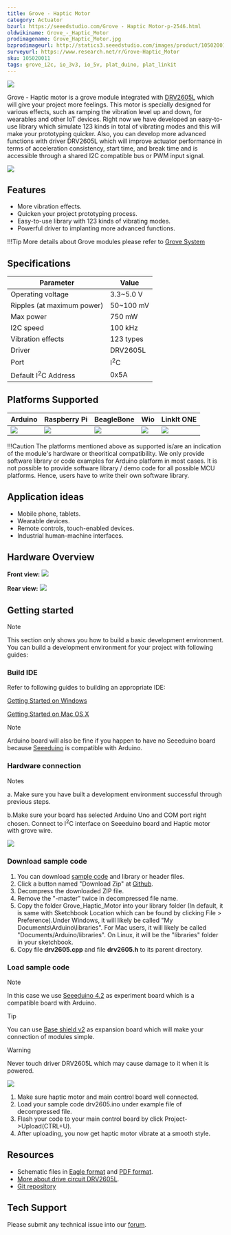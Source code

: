 ```yaml
---
title: Grove - Haptic Motor
category: Actuator
bzurl: https://seeedstudio.com/Grove - Haptic Motor-p-2546.html
oldwikiname: Grove_-_Haptic_Motor
prodimagename: Grove_Haptic_Motor.jpg
bzprodimageurl: http://statics3.seeedstudio.com/images/product/105020011 1.jpg
surveyurl: https://www.research.net/r/Grove-Haptic_Motor
sku: 105020011
tags: grove_i2c, io_3v3, io_5v, plat_duino, plat_linkit
---
```


![](https://raw.githubusercontent.com/SeeedDocument/Grove-Haptic_Motor/master/img/Grove_Haptic_Motor.jpg)

Grove - Haptic motor is a grove module integrated with [DRV2605L](http://www.ti.com/product/DRV2605L) which will give your project more feelings. This motor is specially designed for various effects, such as ramping the vibration level up and down, for wearables and other IoT devices. Right now we have developed an easy-to-use library which simulate 123 kinds in total of vibrating modes and this will make your prototyping quicker. Also, you can develop more advanced functions with driver DRV2605L which will improve actuator performance in terms of acceleration consistency, start time, and break time and is accessible through a shared I2C compatible bus or PWM input signal.

[![](https://raw.githubusercontent.com/SeeedDocument/common/master/Get_One_Now_Banner.png)](http://www.seeedstudio.com/depot/Grove%C2%A0%C2%A0Haptic%C2%A0Motor-p-2546.html)

Features
--------

-   More vibration effects.
-   Quicken your project prototyping process.
-   Easy-to-use library with 123 kinds of vibrating modes.
-   Powerful driver to implanting more advanced functions.

!!!Tip
    More details about Grove modules please refer to [Grove System](http://wiki.seeedstudio.com/Grove_System/)


Specifications
-------------

| Parameter                      | Value          |
|--------------------------------|----------------|
| Operating voltage              | 3.3~5.0 V      |
| Ripples (at maximum power)     | 50~100 mV      |
| Max power                      | 750 mW         |
| I2C speed                      | 100 kHz        |
| Vibration effects              | 123 types      |
| Driver                         | DRV2605L       |
| Port                           | I<sup>2</sup>C |
| Default I<sup>2</sup>C Address | 0x5A           |

Platforms Supported
-------------------

| Arduino                                                                                             | Raspberry Pi                                                                                             | BeagleBone                                                                                      | Wio                                                                                               | LinkIt ONE                                                                                         |
|-----------------------------------------------------------------------------------------------------|----------------------------------------------------------------------------------------------------------|-------------------------------------------------------------------------------------------------|---------------------------------------------------------------------------------------------------|----------------------------------------------------------------------------------------------------|
| ![](https://raw.githubusercontent.com/SeeedDocument/wiki_english/master/docs/images/arduino_logo.jpg) | ![](https://raw.githubusercontent.com/SeeedDocument/wiki_english/master/docs/images/raspberry_pi_logo_n.jpg) | ![](https://raw.githubusercontent.com/SeeedDocument/wiki_english/master/docs/images/bbg_logo_n.jpg) | ![](https://raw.githubusercontent.com/SeeedDocument/wiki_english/master/docs/images/wio_logo_n.jpg) | ![](https://raw.githubusercontent.com/SeeedDocument/wiki_english/master/docs/images/linkit_logo.jpg) |

!!!Caution
    The platforms mentioned above as supported is/are an indication of the module's hardware or theoritical compatibility. We only provide software library or code examples for Arduino platform in most cases. It is not possible to provide software library / demo code for all possible MCU platforms. Hence, users have to write their own software library.


Application ideas
-----------------

-   Mobile phone, tablets.
-   Wearable devices.
-   Remote controls, touch-enabled devices.
-   Industrial human-machine interfaces.

Hardware Overview
-----------------

**Front view:**
![](https://raw.githubusercontent.com/SeeedDocument/Grove-Haptic_Motor/master/img/Grove_Haptic_Motor.jpg)

**Rear view:**
![](https://raw.githubusercontent.com/SeeedDocument/Grove-Haptic_Motor/master/img/Grove_Haptic_Motor_back.jpg)

Getting started
---------------

<div class="admonition note">
<p class="admonition-title">Note</p>
This section only shows you how to build a basic development environment. You can build a development environment for your project with following guides:
</div>

### Build IDE

Refer to following guides to building an appropriate IDE:

[Getting Started on Windows](/Seeeduino_v4.2#Getting_Started_on_Windows)

[Getting Started on Mac OS X](/Seeeduino_v4.2#Getting_Started_on_Mac_OS_X)

<div class="admonition note">
<p class="admonition-title">Note</p>
Arduino board will also be fine if you happen to have no Seeeduino board because <a href="/Seeeduino_v4.2">Seeeduino</a> is compatible with Arduino.
</div>

### Hardware connection

<div class="admonition note">
<p class="admonition-title">Notes</p>
<p>a. Make sure you have built a development environment successful through previous steps.</p>
<p>b.Make sure your board has selected Arduino Uno and COM port right chosen. Connect to I<sup>2</sup>C interface on Seeeduino board and Haptic motor with grove wire.</p>
</div>

![](https://raw.githubusercontent.com/SeeedDocument/Grove-Haptic_Motor/master/img/Grove_haptic_motor_connection.jpg)

### Download sample code

1.  You can download [sample code](https://github.com/Seeed-Studio/Grove_Haptic_Motor) and library or header files.
2.  Click a button named "Download Zip" at [Github](https://github.com/Seeed-Studio/Grove_Haptic_Motor).
3.  Decompress the downloaded ZIP file.
4.  Remove the "-master" twice in decompressed file name.
5.  Copy the folder Grove_Haptic_Motor into your library folder (In default, it is same with Sketchbook Location which can be found by clicking File &gt; Preference).Under Windows, it will likely be called "My Documents\Arduino\libraries". For Mac users, it will likely be called "Documents/Arduino/libraries". On Linux, it will be the "libraries" folder in your sketchbook.
6.  Copy file **drv2605.cpp** and file **drv2605.h** to its parent directory.

### Load sample code

<div class="admonition note">
<p class="admonition-title">Note</p>
In this case we use <a href="/Seeeduino_v4.2">Seeeduino 4.2</a> as experiment board which is a compatible board with Arduino.
</div>

<div class="admonition tip">
<p class="admonition-title">Tip</p>
You can use <a href="/Base_Shield_V2">Base shield v2</a> as expansion board which will make your connection of modules simple.
</div>


<div class="admonition warning">
<p class="admonition-title">Warning</p>
Never touch driver DRV2605L which may cause damage to it when it is powered.
</div>

![](https://raw.githubusercontent.com/SeeedDocument/Grove-Haptic_Motor/master/img/Grove_Haptic_Motor_cautions.png)

1.  Make sure haptic motor and main control board well connected.
2.  Load your sample code drv2605.ino under example file of decompressed file.
3.  Flash your code to your main control board by click Project->Upload(CTRL+U).
4.  After uploading, you now get haptic motor vibrate at a smooth style.

Resources
---------

-   Schematic files in [Eagle format](https://raw.githubusercontent.com/SeeedDocument/Grove-Haptic_Motor/master/res/Grove_Haptic_Motor_v0.9_Eagle.zip) and [PDF format](https://raw.githubusercontent.com/SeeedDocument/Grove-Haptic_Motor/master/res/Grove_Haptic_Motor_v0.9_SCH.pdf).
-   [More about drive circuit DRV2605L](http://www.ti.com/product/DRV2605L).
-   [Git repository](https://github.com/Seeed-Studio/Grove_Haptic_Motor)

<!-- This Markdown file was created from http://www.seeedstudio.com/wiki/Grove_-_Haptic_Motor -->

## Tech Support
Please submit any technical issue into our [forum](http://forum.seeedstudio.com/). 
